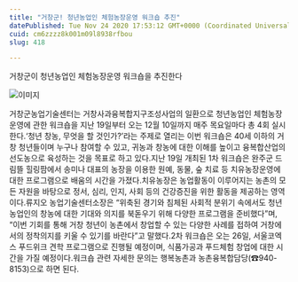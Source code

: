 ```yaml
---
title: "거창군! 청년농업인 체험농장운영 워크숍 추진"
datePublished: Tue Nov 24 2020 17:53:12 GMT+0000 (Coordinated Universal Time)
cuid: cm6zzzz8k001m09l8938rfbou
slug: 418

---
```



거창군이 청년농업인 체험농장운영 워크숍을 추진한다

![이미지](https://cdn.hashnode.com/res/hashnode/image/upload/v1739249084040/b1f1837b-aa3c-4c42-a100-bea7e078c065.png)

거창군농업기술센터는 거창사과융복합지구조성사업의 일환으로 청년농업인 체험농장운영에 관한 워크숍을 지난 19일부터 오는 12월 10일까지 매주 목요일마다 총 4회 실시한다.‘청년 창농, 무엇을 할 것인가?’라는 주제로 열리는 이번 워크숍은 40세 이하의 거창 청년들이며 누구나 참여할 수 있고, 귀농과 창농에 대한 이해를 높이고 융복합산업의 선도농으로 육성하는 것을 목표로 하고 있다.지난 19일 개최된 1차 워크숍은 완주군 드림뜰 힐링팜에서 송미나 대표의 농장을 이용한 원예, 동물, 숲 치료 등 치유농장운영에 대한 프로그램으로 배움의 시간을 가졌다.치유농장은 농업활동이 이루어지는 농촌의 모든 자원을 바탕으로 정서, 심리, 인지, 사회 등의 건강증진을 위한 활동을 제공하는 영역이다.류지오 농업기술센터소장은 “위축된 경기와 침체된 사회적 분위기 속에서도 청년농업인의 창농에 대한 기대와 의지를 북돋우기 위해 다양한 프로그램을 준비했다”며, “이번 기회를 통해 거창 청년이 농촌에서 창업할 수 있는 다양한 사례를 접하여 거창에서의 정착의지를 키울 수 있기를 바란다”고 말했다.2차 워크숍은 오는 26일, 서울코엑스 푸드위크 견학 프로그램으로 진행될 예정이며, 식품가공과 푸드체험 창업에 대한 시간을 가질 예정이다.워크숍 관련 자세한 문의는 행복농촌과 농촌융복합담당(☎940-8153)으로 하면 된다.